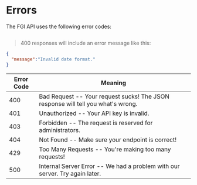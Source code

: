 # Errors

The FGI API uses the following error codes:

```bash
```
> 400 responses will include an error message like this:

```json
{
  "message":"Invalid date format."
}
```

Error Code | Meaning
---------- | -------
400 | Bad Request -- Your request sucks! The JSON response will tell you what's wrong.
401 | Unauthorized -- Your API key is invalid.
403 | Forbidden -- The request is reserved for administrators.
404 | Not Found -- Make sure your endpoint is correct!
429 | Too Many Requests -- You're making too many requests!
500 | Internal Server Error -- We had a problem with our server. Try again later.
